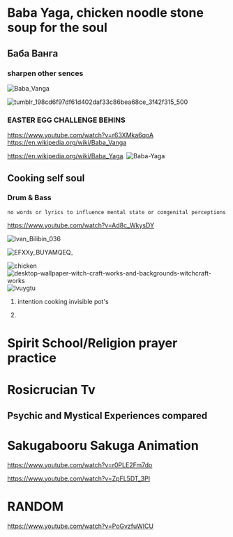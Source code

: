 # Baba Yaga, chicken noodle stone soup for the soul 
## Баба Ванга
### sharpen other sences 

![Baba_Vanga](https://github.com/user-attachments/assets/18b12009-d3f2-4798-a8fc-069599e384a7)

![tumblr_198cd6f97df61d402daf33c86bea68ce_3f42f315_500](https://github.com/user-attachments/assets/ca86901d-98c2-4c6e-a5fe-fc024363c0a6)

### EASTER EGG CHALLENGE BEHINS

https://www.youtube.com/watch?v=r63XMka6qoA
https://en.wikipedia.org/wiki/Baba_Vanga

https://en.wikipedia.org/wiki/Baba_Yaga.
![Baba-Yaga](https://github.com/user-attachments/assets/805e6f32-2e5c-4665-b2ac-f88d88787376)

## Cooking self soul
### Drum & Bass
    no words or lyrics to influence mental state or congenital perceptions  

https://www.youtube.com/watch?v=Ad8c_WkysDY

![Ivan_Bilibin_036](https://github.com/user-attachments/assets/d7efc9fc-3a87-4dd9-af37-cf9ccbe2c35e)

![EFXXy_BUYAMQEQ_](https://github.com/user-attachments/assets/5e422077-2dcc-4be8-82a8-00802ef94363)



![chicken](https://github.com/user-attachments/assets/5e1992ed-03de-4f4d-84e5-e78028369024)
![desktop-wallpaper-witch-craft-works-and-backgrounds-witchcraft-works](https://github.com/user-attachments/assets/625d2f7f-c220-4ac3-8c37-d15d5ec11dea)
![lvuygtu](https://github.com/user-attachments/assets/3711fbeb-1a8f-4df7-b8fb-9e09370e1cfa)



1. intention cooking invisible pot's

2. 

# Spirit School/Religion prayer practice

# Rosicrucian Tv 

## Psychic and Mystical Experiences compared


# Sakugabooru Sakuga Animation 
https://www.youtube.com/watch?v=r0PLE2Fm7do

https://www.youtube.com/watch?v=ZpFL5DT_3PI

# RANDOM 
https://www.youtube.com/watch?v=PoGvzfuWICU
